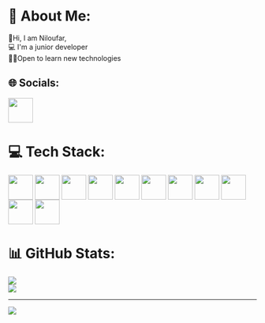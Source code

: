 # 💫 About Me:
  👋Hi, I am Niloufar, <br>
💻 I'm a junior developer<br>👩‍🏫Open to learn new technologies<br>


## 🌐 Socials:

<a href="https://www.linkedin.com/in/niloufar-khaefi/" target="blank">
    <img align="center" src="https://img.icons8.com/color/48/000000/linkedin.png" height="50" />
</a>



# 💻 Tech Stack:
<a href="#" target="blank"><img align="center" src="https://img.icons8.com/color/48/000000/html-5.png" height="50" /></a>
<a href="#" target="blank"><img align="center" src="https://img.icons8.com/color/48/000000/css3.png" height="50" /></a>
<a href="#" target="blank"><img align="center" src="https://img.icons8.com/color/48/000000/javascript.png" height="50" /></a>
<a href="#" target="blank"><img align="center" src="https://img.icons8.com/color/48/000000/typescript.png" height="50" /></a>
<a href="#" target="blank"><img align="center" src="https://img.icons8.com/color/48/000000/react-native.png" height="50" /></a>
<a href="#" target="blank"><img align="center" src="https://img.icons8.com/color/48/000000/nodejs.png" height="50" /></a>
<a href="#" target="blank"><img align="center" src="https://img.icons8.com/color/48/000000/express.png" height="50" /></a>
<a href="#" target="blank"><img align="center" src="https://img.icons8.com/color/48/000000/mysql.png" height="50" /></a>
<a href="#" target="blank"><img align="center" src="https://img.icons8.com/color/48/000000/mongodb.png" height="50" /></a>
<a href="#" target="blank"><img align="center" src="https://img.icons8.com/color/48/000000/tailwindcss.png" height="50" /></a>
<a href="#" target="blank"><img align="center" src="https://img.icons8.com/color/48/000000/redux.png" height="50" /></a>


# 📊 GitHub Stats:
![](https://github-readme-stats.vercel.app/api?username=Niloufar97&theme=buefy&hide_border=false&include_all_commits=false&count_private=false)<br/>
![](https://github-readme-stats.vercel.app/api/top-langs/?username=Niloufar97&theme=buefy&hide_border=false&include_all_commits=false&count_private=false&layout=compact)

---
[![](https://visitcount.itsvg.in/api?id=Niloufar97&icon=0&color=0)](https://visitcount.itsvg.in)

<!-- Proudly created with GPRM ( https://gprm.itsvg.in ) -->
